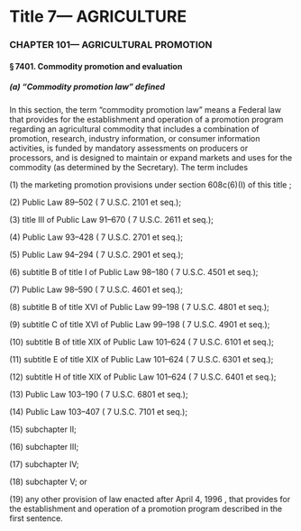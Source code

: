 
# Title 7— AGRICULTURE
### CHAPTER 101— AGRICULTURAL PROMOTION
#### § 7401. Commodity promotion and evaluation
##### (a) “Commodity promotion law” defined

In this section, the term “commodity promotion law” means a Federal law that provides for the establishment and operation of a promotion program regarding an agricultural commodity that includes a combination of promotion, research, industry information, or consumer information activities, is funded by mandatory assessments on producers or processors, and is designed to maintain or expand markets and uses for the commodity (as determined by the Secretary). The term includes

(1) the marketing promotion provisions under section 608c(6)(I) of this title ;

(2) Public Law 89–502 ( 7 U.S.C. 2101 et seq.);

(3) title III of Public Law 91–670 ( 7 U.S.C. 2611 et seq.);

(4) Public Law 93–428 ( 7 U.S.C. 2701 et seq.);

(5) Public Law 94–294 ( 7 U.S.C. 2901 et seq.);

(6) subtitle B of title I of Public Law 98–180 ( 7 U.S.C. 4501 et seq.);

(7) Public Law 98–590 ( 7 U.S.C. 4601 et seq.);

(8) subtitle B of title XVI of Public Law 99–198 ( 7 U.S.C. 4801 et seq.);

(9) subtitle C of title XVI of Public Law 99–198 ( 7 U.S.C. 4901 et seq.);

(10) subtitle B of title XIX of Public Law 101–624 ( 7 U.S.C. 6101 et seq.);

(11) subtitle E of title XIX of Public Law 101–624 ( 7 U.S.C. 6301 et seq.);

(12) subtitle H of title XIX of Public Law 101–624 ( 7 U.S.C. 6401 et seq.);

(13) Public Law 103–190 ( 7 U.S.C. 6801 et seq.);

(14) Public Law 103–407 ( 7 U.S.C. 7101 et seq.);

(15) subchapter II;

(16) subchapter III;

(17) subchapter IV;

(18) subchapter V; or

(19) any other provision of law enacted after April 4, 1996 , that provides for the establishment and operation of a promotion program described in the first sentence.
